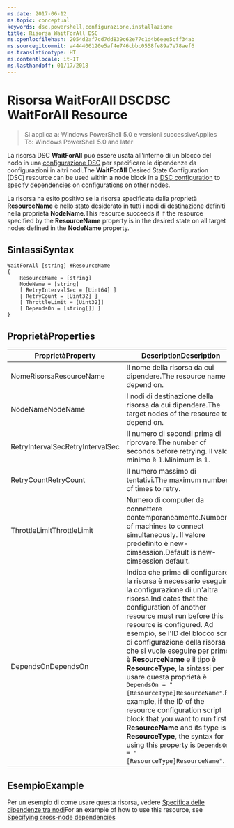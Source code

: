 ```yaml
---
ms.date: 2017-06-12
ms.topic: conceptual
keywords: dsc,powershell,configurazione,installazione
title: Risorsa WaitForAll DSC
ms.openlocfilehash: 2054d2af7cd7dd839c62e77c1d4b6eee5cff34ab
ms.sourcegitcommit: a444406120e5af4e746cbbc0558fe89a7e78aef6
ms.translationtype: HT
ms.contentlocale: it-IT
ms.lasthandoff: 01/17/2018
---
```

# <a name="dsc-waitforall-resource"></a><span data-ttu-id="b63fe-103">Risorsa WaitForAll DSC</span><span class="sxs-lookup"><span data-stu-id="b63fe-103">DSC WaitForAll Resource</span></span>

> <span data-ttu-id="b63fe-104">Si applica a: Windows PowerShell 5.0 e versioni successive</span><span class="sxs-lookup"><span data-stu-id="b63fe-104">Applies To: Windows PowerShell 5.0 and later</span></span>

<span data-ttu-id="b63fe-105">La risorsa DSC **WaitForAll** può essere usata all'interno di un blocco del nodo in una [configurazione DSC](configurations.md) per specificare le dipendenze da configurazioni in altri nodi.</span><span class="sxs-lookup"><span data-stu-id="b63fe-105">The **WaitForAll** Desired State Configuration (DSC) resource can be used within a node block in a [DSC configuration](configurations.md) to specify dependencies on configurations on other nodes.</span></span>

<span data-ttu-id="b63fe-106">La risorsa ha esito positivo se la risorsa specificata dalla proprietà **ResourceName** è nello stato desiderato in tutti i nodi di destinazione definiti nella proprietà **NodeName**.</span><span class="sxs-lookup"><span data-stu-id="b63fe-106">This resource succeeds if if the resource specified by the **ResourceName** property is in the desired state on all target nodes defined in the **NodeName** property.</span></span>


## <a name="syntax"></a><span data-ttu-id="b63fe-107">Sintassi</span><span class="sxs-lookup"><span data-stu-id="b63fe-107">Syntax</span></span>

```
WaitForAll [string] #ResourceName
{
    ResourceName = [string]
    NodeName = [string]
    [ RetryIntervalSec = [Uint64] ]
    [ RetryCount = [Uint32] ] 
    [ ThrottleLimit = [Uint32]]
    [ DependsOn = [string[]] ]
}
```

## <a name="properties"></a><span data-ttu-id="b63fe-108">Proprietà</span><span class="sxs-lookup"><span data-stu-id="b63fe-108">Properties</span></span>

|  <span data-ttu-id="b63fe-109">Proprietà</span><span class="sxs-lookup"><span data-stu-id="b63fe-109">Property</span></span>  |  <span data-ttu-id="b63fe-110">Description</span><span class="sxs-lookup"><span data-stu-id="b63fe-110">Description</span></span>   | 
|---|---| 
| <span data-ttu-id="b63fe-111">NomeRisorsa</span><span class="sxs-lookup"><span data-stu-id="b63fe-111">ResourceName</span></span>| <span data-ttu-id="b63fe-112">Il nome della risorsa da cui dipendere.</span><span class="sxs-lookup"><span data-stu-id="b63fe-112">The resource name to depend on.</span></span>| 
| <span data-ttu-id="b63fe-113">NodeName</span><span class="sxs-lookup"><span data-stu-id="b63fe-113">NodeName</span></span>| <span data-ttu-id="b63fe-114">I nodi di destinazione della risorsa da cui dipendere.</span><span class="sxs-lookup"><span data-stu-id="b63fe-114">The target nodes of the resource to depend on.</span></span>| 
| <span data-ttu-id="b63fe-115">RetryIntervalSec</span><span class="sxs-lookup"><span data-stu-id="b63fe-115">RetryIntervalSec</span></span>| <span data-ttu-id="b63fe-116">Il numero di secondi prima di riprovare.</span><span class="sxs-lookup"><span data-stu-id="b63fe-116">The number of seconds before retrying.</span></span> <span data-ttu-id="b63fe-117">Il valore minimo è 1.</span><span class="sxs-lookup"><span data-stu-id="b63fe-117">Minimum is 1.</span></span>| 
| <span data-ttu-id="b63fe-118">RetryCount</span><span class="sxs-lookup"><span data-stu-id="b63fe-118">RetryCount</span></span>| <span data-ttu-id="b63fe-119">Il numero massimo di tentativi.</span><span class="sxs-lookup"><span data-stu-id="b63fe-119">The maximum number of times to retry.</span></span>| 
| <span data-ttu-id="b63fe-120">ThrottleLimit</span><span class="sxs-lookup"><span data-stu-id="b63fe-120">ThrottleLimit</span></span>| <span data-ttu-id="b63fe-121">Numero di computer da connettere contemporaneamente.</span><span class="sxs-lookup"><span data-stu-id="b63fe-121">Number of machines to connect simultaneously.</span></span> <span data-ttu-id="b63fe-122">Il valore predefinito è new-cimsession.</span><span class="sxs-lookup"><span data-stu-id="b63fe-122">Default is new-cimsession default.</span></span>| 
| <span data-ttu-id="b63fe-123">DependsOn</span><span class="sxs-lookup"><span data-stu-id="b63fe-123">DependsOn</span></span> | <span data-ttu-id="b63fe-124">Indica che prima di configurare la risorsa è necessario eseguire la configurazione di un'altra risorsa.</span><span class="sxs-lookup"><span data-stu-id="b63fe-124">Indicates that the configuration of another resource must run before this resource is configured.</span></span> <span data-ttu-id="b63fe-125">Ad esempio, se l'ID del blocco script di configurazione della risorsa che si vuole eseguire per primo è __ResourceName__ e il tipo è __ResourceType__, la sintassi per usare questa proprietà è `DependsOn = "[ResourceType]ResourceName"`.</span><span class="sxs-lookup"><span data-stu-id="b63fe-125">For example, if the ID of the resource configuration script block that you want to run first is __ResourceName__ and its type is __ResourceType__, the syntax for using this property is `DependsOn = "[ResourceType]ResourceName"`.</span></span>|


## <a name="example"></a><span data-ttu-id="b63fe-126">Esempio</span><span class="sxs-lookup"><span data-stu-id="b63fe-126">Example</span></span>

<span data-ttu-id="b63fe-127">Per un esempio di come usare questa risorsa, vedere [Specifica delle dipendenze tra nodi](crossNodeDependencies.md)</span><span class="sxs-lookup"><span data-stu-id="b63fe-127">For an example of how to use this resource, see [Specifying cross-node dependencies](crossNodeDependencies.md)</span></span>

